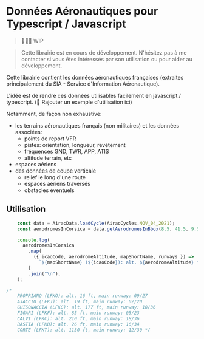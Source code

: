 # Données Aéronautiques pour Typescript / Javascript

> 🚧🚧🚧 WIP

> Cette librairie est en cours de développement. N'hésitez pas à me contacter si vous êtes intéressés par son utilisation ou pour aider au développement.
>

Cette librairie contient les données aéronautiques françaises (extraites principalement du SIA - Service d'Information Aéronautique). 

L'idée est de rendre ces données utilisables facilement en javascript / typescript. (🚧 Rajouter un exemple d'utilisation ici)

Notamment, de façon non exhaustive:

- les terrains aéronautiques français (non militaires) et les données associées:
  - points de report VFR
  - pistes: orientation, longueur, revêtement
  - fréquences GND, TWR, APP, ATIS
  - altitude terrain, etc
- espaces aériens
- des données de coupe verticale
   - relief le long d'une route
   - espaces aériens traversés
   - obstacles éventuels


## Utilisation

```typescript
    const data = AiracData.loadCycle(AiracCycles.NOV_04_2021);
    const aerodromesInCorsica = data.getAerodromesInBbox(8.5, 41.5, 9.5, 43);

    console.log(
      aerodromesInCorsica
        .map(
          ({ icaoCode, aerodromeAltitude, mapShortName, runways }) =>
            `${mapShortName} (${icaoCode}): alt. ${aerodromeAltitude} ft, main runway: ${runways.mainRunway.name}`,
        )
        .join("\n"),
    );

/* 
    PROPRIANO (LFKO): alt. 16 ft, main runway: 09/27
    AJACCIO (LFKJ): alt. 19 ft, main runway: 02/20
    GHISONACCIA (LFKG): alt. 177 ft, main runway: 18/36
    FIGARI (LFKF): alt. 85 ft, main runway: 05/23
    CALVI (LFKC): alt. 210 ft, main runway: 18/36
    BASTIA (LFKB): alt. 26 ft, main runway: 16/34
    CORTE (LFKT): alt. 1130 ft, main runway: 12/30 */


```
